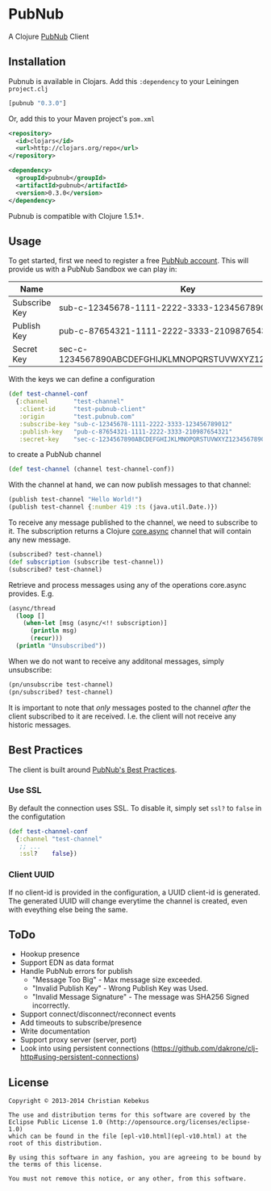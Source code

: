 # PubNub #

A Clojure [PubNub][pubnub] Client

## Installation ##

Pubnub is available in Clojars. Add this `:dependency` to your Leiningen
`project.clj`

```clojure
[pubnub "0.3.0"]
```

Or, add this to your Maven project's `pom.xml`

```xml
<repository>
  <id>clojars</id>
  <url>http://clojars.org/repo</url>
</repository>

<dependency>
  <groupId>pubnub</groupId>
  <artifactId>pubnub</artifactId>
  <version>0.3.0</version>
</dependency>
```

Pubnub is compatible with Clojure 1.5.1+.


## Usage ##

To get started, first we need to register a free [PubNub account][pubnub-account].
This will provide us with a PubNub Sandbox we can play in:


| Name          | Key                                                    |
|---------------|--------------------------------------------------------|
| Subscribe Key	| sub-c-12345678-1111-2222-3333-123456789012             |
| Publish Key   | pub-c-87654321-1111-2222-3333-210987654321             |
| Secret Key    | sec-c-1234567890ABCDEFGHIJKLMNOPQRSTUVWXYZ123456789012 |


With the keys we can define a configuration

```clojure
(def test-channel-conf
  {:channel       "test-channel"
   :client-id     "test-pubnub-client"
   :origin        "test.pubnub.com"
   :subscribe-key "sub-c-12345678-1111-2222-3333-123456789012"
   :publish-key   "pub-c-87654321-1111-2222-3333-210987654321"
   :secret-key    "sec-c-1234567890ABCDEFGHIJKLMNOPQRSTUVWXYZ123456789012"})
```

to create a PubNub channel

```clojure
(def test-channel (channel test-channel-conf))
```

With the channel at hand, we can now publish messages to that channel:

```clojure
(publish test-channel "Hello World!")
(publish test-channel {:number 419 :ts (java.util.Date.)})
```

To receive any message published to the channel, we need
to subscribe to it. The subscription returns a Clojure [core.async][core.async]
channel that will contain any new message.

```clojure
(subscribed? test-channel)
(def subscription (subscribe test-channel))
(subscribed? test-channel)
```

Retrieve and process messages using any of the operations
core.async provides. E.g.

```clojure
(async/thread
  (loop []
    (when-let [msg (async/<!! subscription)]
      (println msg)
      (recur)))
  (println "Unsubscribed"))
```

When we do not want to receive any additonal messages,
simply unsubscribe:

```clojure
(pn/unsubscribe test-channel)
(pn/subscribed? test-channel)
```

It is important to note that *only* messages posted to the channel
*after* the client subscribed to it are received. I.e. the client
will not receive any historic messages.


## Best Practices ##

The client is built around [PubNub's Best Practices][pubnub-best-practices].

### Use SSL ###

By default the connection uses SSL. To disable it, simply set `ssl?`
to `false` in the configutation

```clojure
(def test-channel-conf
  {:channel "test-channel"
   ;; ...
   :ssl?    false})
```

### Client UUID ###

If no client-id is provided in the configuration, a UUID client-id is
generated. The generated UUID will change everytime the channel is
created, even with eveything else being the same.


## ToDo ##

* Hookup presence
* Support EDN as data format
* Handle PubNub errors for publish
    * "Message Too Big" - Max message size exceeded.
    * "Invalid Publish Key" - Wrong Publish Key was Used.
    * "Invalid Message Signature" - The message was SHA256 Signed incorrectly.
* Support connect/disconnect/reconnect events
* Add timeouts to subscribe/presence
* Write documentation
* Support proxy server (server, port)
* Look into using persistent connections (https://github.com/dakrone/clj-http#using-persistent-connections)


## License ##

    Copyright © 2013-2014 Christian Kebekus

    The use and distribution terms for this software are covered by the
    Eclipse Public License 1.0 (http://opensource.org/licenses/eclipse-1.0)
    which can be found in the file [epl-v10.html](epl-v10.html) at the
    root of this distribution.

    By using this software in any fashion, you are agreeing to be bound by
    the terms of this license.

    You must not remove this notice, or any other, from this software.


[core.async]: http://github.com/clojure/core.async
[pubnub]: http://www.pubnub.com
[pubnub-account]: http://www.pubnub.com/account
[pubnub-best-practices]: http://bit.ly/GX6JFG
